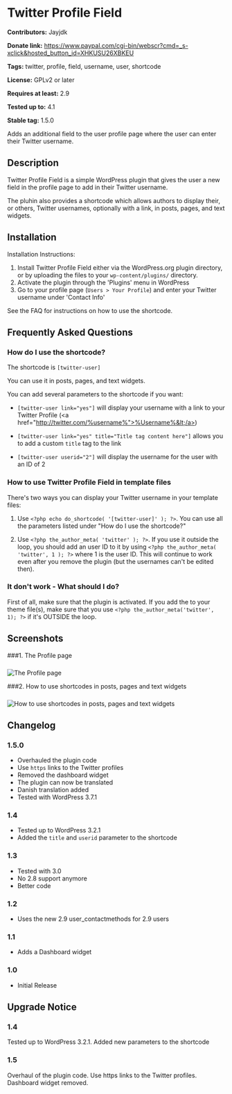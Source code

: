 # Twitter Profile Field #
**Contributors:** Jayjdk
  
**Donate link:** https://www.paypal.com/cgi-bin/webscr?cmd=_s-xclick&hosted_button_id=XHKUSU26XBKEU
  
**Tags:** twitter, profile, field, username, user, shortcode
  
**License:** GPLv2 or later
  
**Requires at least:** 2.9
  
**Tested up to:** 4.1
  
**Stable tag:** 1.5.0
  

Adds an additional field to the user profile page where the user can enter their Twitter username.

## Description ##

Twitter Profile Field is a simple WordPress plugin that gives the user a new field in the profile page to add in their Twitter username.

The pluhin also provides a shortcode which allows authors to display their, or others, Twitter usernames, optionally with a link, in posts, pages, and text widgets.

## Installation ##

Installation Instructions:

1. Install Twitter Profile Field either via the WordPress.org plugin directory, or by uploading the files to your `wp-content/plugins/` directory.
2. Activate the plugin through the 'Plugins' menu in WordPress
3. Go to your profile page (`Users > Your Profile`) and enter your Twitter username under 'Contact Info'

See the FAQ for instructions on how to use the shortcode.

## Frequently Asked Questions ##

### How do I use the shortcode? ###

The shortcode is `[twitter-user]`

You can use it in posts, pages, and text widgets.

You can add several parameters to the shortcode if you want:

* `[twitter-user link="yes"]` will display your username with a link to your Twitter Profile (&lt;a href="http://twitter.com/%username%">%Username%&lt;/a>)

* `[twitter-user link="yes" title="Title tag content here"]` allows you to add a custom `title` tag to the link

* `[twitter-user userid="2"]` will display the username for the user with an ID of 2

### How to use Twitter Profile Field in template files ###

There's two ways you can display your Twitter username in your template files:

1. Use `<?php echo do_shortcode( '[twitter-user]' ); ?>`. You can use all the parameters listed under "How do I use the shortcode?"

2. Use `<?php the_author_meta( 'twitter' ); ?>`. If you use it outside the loop, you should add an user ID to it by using `<?php the_author_meta( 'twitter', 1 ); ?>` where 1 is the user ID. This will continue to work even after you remove the plugin (but the usernames can't be edited then).

### It don't work - What should I do? ###

First of all, make sure that the plugin is activated. If you add the to your theme file(s), make sure that you use `<?php the_author_meta('twitter', 1); ?>` if it's OUTSIDE the loop.

## Screenshots ##

###1. The Profile page
###
![The Profile page
](http://s.wordpress.org/extend/plugins/twitter-profile-field/screenshot-1.jpg)

###2. How to use shortcodes in posts, pages and text widgets
###
![How to use shortcodes in posts, pages and text widgets
](http://s.wordpress.org/extend/plugins/twitter-profile-field/screenshot-2.jpg)


## Changelog ##

### 1.5.0 ###

* Overhauled the plugin code
* Use `https` links to the Twitter profiles
* Removed the dashboard widget
* The plugin can now be translated
* Danish translation added
* Tested with WordPress 3.7.1

### 1.4 ###
* Tested up to WordPress 3.2.1
* Added the `title` and `userid` parameter to the shortcode
### 1.3 ###
* Tested with 3.0
* No 2.8 support anymore
* Better code
### 1.2 ###
* Uses the new 2.9 user_contactmethods for 2.9 users
### 1.1 ###
* Adds a Dashboard widget
### 1.0 ###
* Initial Release

## Upgrade Notice ##

### 1.4 ###
Tested up to WordPress 3.2.1.
Added new parameters to the shortcode

### 1.5 ###

Overhaul of the plugin code. Use https links to the Twitter profiles. Dashboard widget removed.

